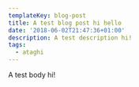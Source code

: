 ```yaml
---
templateKey: blog-post
title: A test blog post hi hello
date: '2018-06-02T21:47:36+01:00'
description: A test description hi!
tags:
  - ataghi
---
```

A test body hi!
